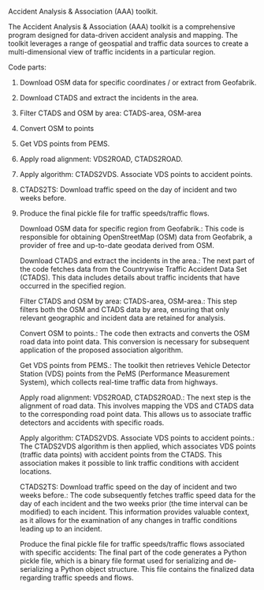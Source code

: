 Accident Analysis & Association (AAA) toolkit.

The Accident Analysis & Association (AAA) toolkit is a comprehensive program designed for data-driven accident analysis and mapping. The toolkit leverages a range of geospatial and traffic data sources to create a multi-dimensional view of traffic incidents in a particular region.

Code parts:
1.	Download OSM data for specific coordinates / or extract from Geofabrik.
2.	Download CTADS and extract the incidents in the area.
3.	Filter CTADS and OSM by area: CTADS-area, OSM-area
4.	Convert OSM to points
5.	Get VDS points from PEMS.
6.	Apply road alignment: VDS2ROAD, CTADS2ROAD.
7.	Apply algorithm: CTADS2VDS. Associate VDS points to accident points.
8.	CTADS2TS: Download traffic speed on the day of incident and two weeks before.
9.	Produce the final pickle file for traffic speeds/traffic flows.


    Download OSM data for specific region from Geofabrik.: This code is responsible for obtaining OpenStreetMap (OSM) data from Geofabrik, a provider of free and up-to-date geodata derived from OSM.

    Download CTADS and extract the incidents in the area.: The next part of the code fetches data from the Countrywise Traffic Accident Data Set (CTADS). This data includes details about traffic incidents that have occurred in the specified region.

    Filter CTADS and OSM by area: CTADS-area, OSM-area.: This step filters both the OSM and CTADS data by area, ensuring that only relevant geographic and incident data are retained for analysis.

    Convert OSM to points.: The code then extracts and converts the OSM road data into point data. This conversion is necessary for subsequent application of the proposed association algorithm.

    Get VDS points from PEMS.: The toolkit then retrieves Vehicle Detector Station (VDS) points from the PeMS (Performance Measurement System), which collects real-time traffic data from highways.

    Apply road alignment: VDS2ROAD, CTADS2ROAD.: The next step is the alignment of road data. This involves mapping the VDS and CTADS data to the corresponding road point data. This allows us to associate traffic detectors and accidents with specific roads.

    Apply algorithm: CTADS2VDS. Associate VDS points to accident points.: The CTADS2VDS algorithm is then applied, which associates VDS points (traffic data points) with accident points from the CTADS. This association makes it possible to link traffic conditions with accident locations.

    CTADS2TS: Download traffic speed on the day of incident and two weeks before.: The code subsequently fetches traffic speed data for the day of each incident and the two weeks prior (the time interval can be modified) to each incident. This information provides valuable context, as it allows for the examination of any changes in traffic conditions leading up to an incident.

    Produce the final pickle file for traffic speeds/traffic flows associated with specific accidents: The final part of the code generates a Python pickle file, which is a binary file format used for serializing and de-serializing a Python object structure. This file contains the finalized data regarding traffic speeds and flows.
